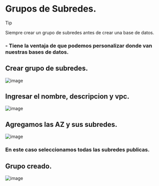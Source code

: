 # Grupos de Subredes.
> [!TIP]
> Siempre crear un grupo de subredes antes de crear una base de datos.
### - Tiene la ventaja de que podemos personalizar donde van nuestras bases de datos.

## Crear grupo de subredes.
![image](https://github.com/user-attachments/assets/bc600412-e5a4-45f6-9fb3-3f36472556ac)

## Ingresar el nombre, descripcion y vpc.
![image](https://github.com/user-attachments/assets/b7ebd777-9081-4be0-afaa-5b8053fc8233)

## Agregamos las AZ y sus subredes.
![image](https://github.com/user-attachments/assets/bc6ed7e4-a8e9-4c9c-a8fd-c3d2a5e3d4ab)
### En este caso seleccionamos todas las subredes publicas.

## Grupo creado.
![image](https://github.com/user-attachments/assets/c6569adf-4a60-48ff-879c-19735c1f16f7)
